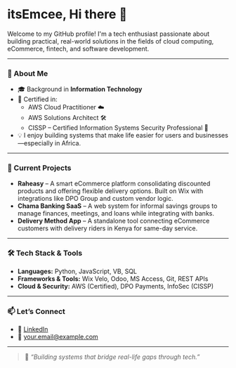 # itsEmcee, Hi there 👋


Welcome to my GitHub profile! I'm a tech enthusiast passionate about building practical, real-world solutions in the fields of cloud computing, eCommerce, fintech, and software development.

---

### 💼 About Me

- 🎓 Background in **Information Technology**
- 📜 Certified in:
  - AWS Cloud Practitioner ☁️
  - AWS Solutions Architect 🛠️
  - CISSP – Certified Information Systems Security Professional 🔐
- 💡 I enjoy building systems that make life easier for users and businesses—especially in Africa.

---

### 🚀 Current Projects

- **Raheasy** – A smart eCommerce platform consolidating discounted products and offering flexible delivery options. Built on Wix with integrations like DPO Group and custom vendor logic.
- **Chama Banking SaaS** – A web system for informal savings groups to manage finances, meetings, and loans while integrating with banks.
- **Delivery Method App** – A standalone tool connecting eCommerce customers with delivery riders in Kenya for same-day service.

---

### 🛠️ Tech Stack & Tools

- **Languages:** Python, JavaScript, VB, SQL
- **Frameworks & Tools:** Wix Velo, Odoo, MS Access, Git, REST APIs
- **Cloud & Security:** AWS (Certified), DPO Payments, InfoSec (CISSP)

---

### 📫 Let’s Connect

- 🔗 [LinkedIn](https://www.linkedin.com/in/mmc-ke25)
- 📧 your.email@example.com

---

> 💬 *“Building systems that bridge real-life gaps through tech.”*

